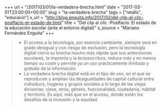 +++
url = "/2017/03/01/la-verdadera-brecha.html"
date = "2017-03-01T23:00:00+00:00"
slug = "la-verdadera-brecha"
tags = ["retalls", "educació"]
x_url = "http://blog.enguita.info/2017/02/del-clip-al-clic-postfacio-el-estado-de.html"
title = "Del clip al clic -Postfacio: El estado de la educación escolar (ante el entorno digital)"
x_source = "Mariano Fernández Enguita"
+++

> - El acceso a la tecnología, por esencia cambiante, siempre será en grado desigual y con riesgo de exclusión, pero la tecnología digital cierra su brecha mucho más rápido que sus antecesores escolares, la imprenta y la lectoescritura, reduce más y en menos tiempo su coste y permite ya un uso prácticamente ilimitado y gratuito de la información.
>  - La verdadera brecha digital está en el tipo de uso, en el que se reproducen y amplían las desigualdades de capital cultural entre individuos, hogares y grupos sociales a lo largo de las viejas divisorias: clase, etnia, género, funcionalidad, ciudadanía, hábitat y territorio. Es aquí, más que en el acceso, donde están los desafíos de la inclusión y la equidad.
